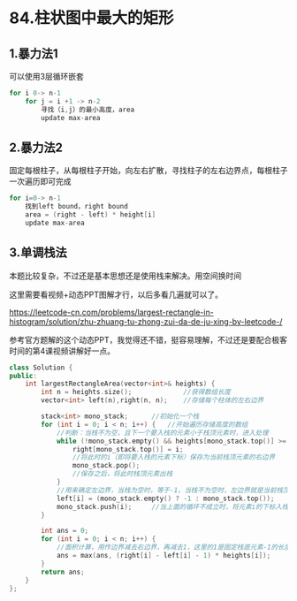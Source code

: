 # 84.柱状图中最大的矩形

## 1.暴力法1

可以使用3层循环嵌套

```c++
for i 0-> n-1
	for j = i +1 -> n-2
		寻找（i,j）的最小高度，area
		update max-area
```

## 2.暴力法2

固定每根柱子，从每根柱子开始，向左右扩散，寻找柱子的左右边界点，每根柱子一次遍历即可完成

```c++
for i=0-> n-1
    找到left bound，right bound
    area = (right - left) * height[i]
    update max-area
```

## 3.单调栈法

本题比较复杂，不过还是基本思想还是使用栈来解决。用空间换时间

这里需要看视频+动态PPT图解才行，以后多看几遍就可以了。

https://leetcode-cn.com/problems/largest-rectangle-in-histogram/solution/zhu-zhuang-tu-zhong-zui-da-de-ju-xing-by-leetcode-/

参考官方题解的这个动态PPT，我觉得还不错，挺容易理解，不过还是要配合极客时间的第4课视频讲解好一点。

```c++
class Solution {
public:
    int largestRectangleArea(vector<int>& heights) {
        int n = heights.size();				//获得数组长度
        vector<int> left(n),right(n, n); 	//存储每个柱体的左右边界

        stack<int> mono_stack;		//初始化一个栈
        for (int i = 0; i < n; i++) {	//开始遍历存储高度的数组
            //判断：当栈不为空，且下一个要入栈的元素小于栈顶元素时，进入处理
            while (!mono_stack.empty() && heights[mono_stack.top()] >= heights[i]) {
                right[mono_stack.top()] = i;	
                //将此时的i（即将要入栈的元素下标）保存为当前栈顶元素的右边界
                mono_stack.pop();
                //保存之后，将此时栈顶元素出栈
            }
            //用来确定左边界，当栈为空时，等于-1，当栈不为空时，左边界就是当前栈顶元素（这里很关键）
            left[i] = (mono_stack.empty() ? -1 : mono_stack.top());
            mono_stack.push(i);		//当上面的循环不成立时，将元素i的下标入栈
        }

        int ans = 0;
        for (int i = 0; i < n; i++) {
            //面积计算，用作边界减去右边界，再减去1，这里的1是固定栈底元素-1的长度，一直寻找最大值的面积
            ans = max(ans, (right[i] - left[i] - 1) * heights[i]);
        }
        return ans;
    }
};

```

